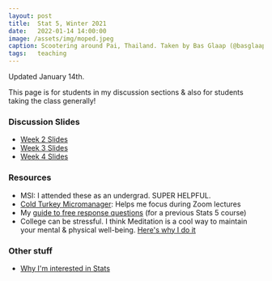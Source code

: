 ```yaml
---
layout: post
title:  Stat 5, Winter 2021
date:   2022-01-14 14:00:00
image: /assets/img/moped.jpeg
caption: Scootering around Pai, Thailand. Taken by Bas Glaap (@basglaap on insta).
tags:   teaching
---
```


Updated January 14th.

This page is for students in my discussion sections & also for students taking the class generally!  

### Discussion Slides

* [Week 2 Slides](https://drive.google.com/file/d/1lLi8Vytd479qxWm3zUK4-Vqy5AFOfAIX/view?usp=sharing)
* [Week 3 Slides](https://drive.google.com/open?id=1hXTXiaSmb5P3nakuo1nZUGxlMlWU_QRM&authuser=shokawano5%40gmail.com&usp=drive_fs)
* [Week 4 Slides](https://drive.google.com/open?id=1-BsfW-Fv6-PKAD-VCJrALF1cNZbBDrND&authuser=shokawano5%40gmail.com&usp=drive_fs)

### Resources

* MSI:  I attended these as an undergrad. SUPER HELPFUL.
* [Cold Turkey Micromanager](https://getcoldturkey.com/micromanager/):  Helps me focus during Zoom lectures
* My [guide to free response questions](https://docs.google.com/document/d/1By9wdjEfJBf5DEUG2yefmcLW2B6-doahrfiPbhy6STA/edit?usp=sharing) (for a previous Stats 5 course)
* College can be stressful. I think Meditation is a cool way to maintain your mental & physical well-being. [Here's why I do it](https://sho-kawano.github.io/2021/09/27/why-meditate/)

### Other stuff
* [Why I'm interested in Stats](https://sho-kawano.github.io/2021/09/08/why-stats/)

